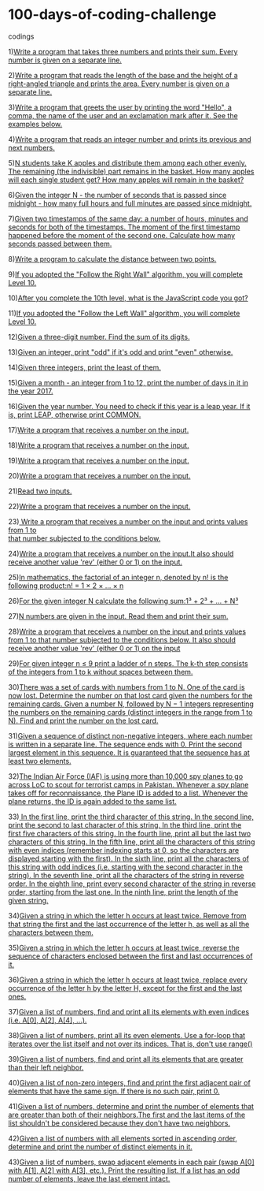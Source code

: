 # 100-days-of-coding-challenge
codings

1)[Write a program that takes three numbers and prints their sum. Every number is given on a separate line.](Day01.md)

2)[Write a program that reads the length of the base and the height of a right-angled triangle and prints the area. Every number is given on a separate line.](Day02.md)

3)[Write a program that greets the user by printing the word "Hello", a comma, the name of the user and an exclamation mark after it. See the examples below.](Day03.md)

4)[Write a program that reads an integer number and prints its previous and next numbers. ](Day04.md)

5)[N students take K apples and distribute them among each other evenly. The remaining (the indivisible) part remains in the basket. How many apples will each single student get? How many apples will remain in the basket?](Day05.md)

6)[Given the integer N - the number of seconds that is passed since midnight - how many full hours and full minutes are passed since midnight.](Day06.md)

7)[Given two timestamps of the same day: a number of hours, minutes and seconds for both of the timestamps. The moment of the first timestamp happened before the moment of the second one. Calculate how many seconds passed between them.](Day07.md)

8)[Write a program to calculate the distance between two points.](Day08.md)

9)[If you adopted the "Follow the Right Wall" algorithm, you will complete Level 10.](Day09.md)

10)[After you complete the 10th level, what is the JavaScript code you got?](Day10.md)

11)[If you adopted the "Follow the Left Wall" algorithm, you will complete Level 10.](Day11.md)

12)[Given a three-digit number. Find the sum of its digits.](Day12.md)

13)[Given an integer, print "odd" if it's odd and print "even" otherwise.](Day13.md)

14)[Given three integers, print the least of them.](Day14.md)

15)[Given a month - an integer from 1 to 12, print the number of days in it in the year 2017.](Day15.md)

16)[Given the year number. You need to check if this year is a leap year. If it is, print LEAP, otherwise print COMMON.](Day16.md)

17)[Write a program that receives a number on the input.](Day17.md)

18)[Write a program that receives a number on the input.](Day18.md)

19)[Write a program that receives a number on the input.](Day19.md)

20)[Write a program that receives a number on the input.](Day20.md)

21)[Read two inputs.](Day21.md)

22)[Write a program that receives a number on the input.](Day22.md)

23)[ Write a program that receives a number on the input and prints values from 1 to   
that number subjected to the conditions below.](Day23.md)

24)[Write a program that receives a number on the input.It also should receive another value 'rev'  (either 0 or 1) on the input.](Day24.md) 

25)[In mathematics, the factorial of an integer n, denoted by n! is the following product:n! = 1 × 2 × … × n](Day25.md)

26)[For the given integer N calculate the following sum:1³ + 2³ + ... + N³](Day26.md)

27)[N numbers are given in the input. Read them and print their sum.](Day27.md)

28)[Write a program that receives a number on the input and prints values from 1 to that number subjected to the conditions below. 
It also should receive another value 'rev' (either 0 or 1) on the input](Day28.md)

29)[For given integer n ≤ 9 print a ladder of n steps. The k-th step consists of the integers from 1 to k without spaces between them.](Day29.md)

30)[There was a set of cards with numbers from 1 to N. One of the card is now lost. Determine the number on that lost card given the numbers for the remaining cards.
Given a number N, followed by N − 1 integers representing the numbers on the remaining cards (distinct integers in the range from 1 to N). Find and print the number on the lost card.](Day30.md)

31)[Given a sequence of distinct non-negative integers, where each number is written in a separate line. The sequence ends with 0. Print the second largest element in this sequence. It is guaranteed that the sequence has at least two elements.](Day31.md)

32)[The Indian Air Force (IAF)  is using more than 10,000 spy planes to go across LoC to scout for terrorist camps in Pakistan. Whenever a spy plane takes off for reconnaissance, the Plane ID is added to a list. Whenever the plane returns, the ID is again added to the same list. ](Day32.md)  

33)[
In the first line, print the third character of this string.
In the second line, print the second to last character of this string.
In the third line, print the first five characters of this string.
In the fourth line, print all but the last two characters of this string.
In the fifth line, print all the characters of this string with even indices (remember indexing starts at 0, so the characters are displayed starting with the first).
In the sixth line, print all the characters of this string with odd indices (i.e. starting with the second character in the string).
In the seventh line, print all the characters of the string in reverse order.
In the eighth line, print every second character of the string in reverse order, starting from the last one.
In the ninth line, print the length of the given string.](Day33.md)

34)[Given a string in which the letter h occurs at least twice. Remove from that string the first and the last occurrence of the letter h, as well as all the characters between them.](Day34.md)

35)[Given a string in which the letter h occurs at least twice, reverse the sequence of characters enclosed between the first and last occurrences of it.](Day35.md)

36)[Given a string in which the letter h occurs at least twice, replace every occurrence of the letter h by the letter H, except for the first and the last ones.](Day36.md)

37)[Given a list of numbers, find and print all its elements with even indices (i.e. A[0], A[2], A[4], ...).](Day37.md)

38)[Given a list of numbers, print all its even elements. Use a for-loop that iterates over the list itself and not over its indices. That is, don't use range()](Day38.md)

39)[Given a list of numbers, find and print all its elements that are greater than their left neighbor.](Day39.md)

40)[Given a list of non-zero integers, find and print the first adjacent pair of elements that have the same sign. If there is no such pair, print 0.](Day40.md)

41)[Given a list of numbers, determine and print the number of elements that are greater than both of their neighbors.The first and the last items of the list shouldn't be considered because they don't have two neighbors.](Day41.md)

42)[Given a list of numbers with all elements sorted in ascending order, determine and print the number of distinct elements in it.](Day42.md)

43)[Given a list of numbers, swap adjacent elements in each pair (swap A[0] with A[1], A[2] with A[3], etc.). Print the resulting list. If a list has an odd number of elements, leave the last element intact.](Day43.md)


